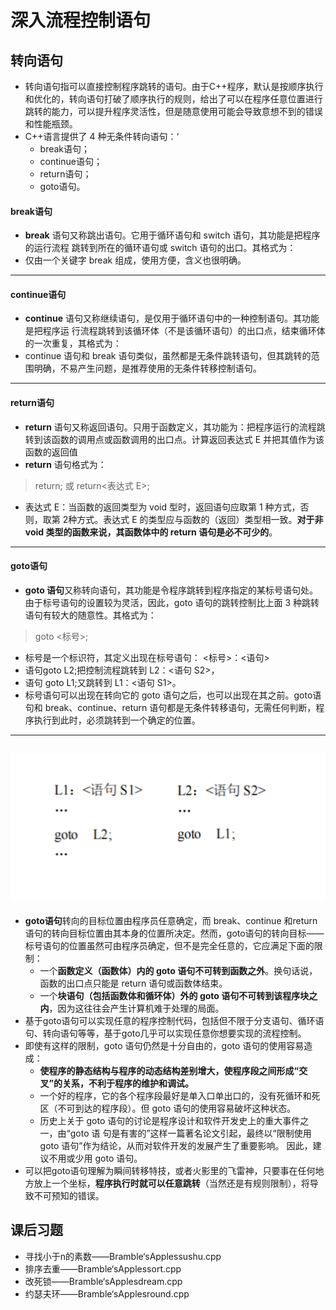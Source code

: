 # 深入流程控制语句
## 转向语句
- 转向语句指可以直接控制程序跳转的语句。由于C++程序，默认是按顺序执行和优化的，转向语句打破了顺序执行的规则，给出了可以在程序任意位置进行跳转的能力，可以提升程序灵活性，但是随意使用可能会导致意想不到的错误和性能瓶颈。
- C++语言提供了 4 种无条件转向语句：‘
  - break语句；
  - continue语句；
  - return语句；
  - goto语句。
#### break语句
- **break** 语句又称跳出语句。它用于循环语句和 switch 语句，其功能是把程序的运行流程 跳转到所在的循环语句或 switch 语句的出口。其格式为：
- 仅由一个关键字 break 组成，使用方便，含义也很明确。
---
#### continue语句
- **continue** 语句又称继续语句，是仅用于循环语句中的一种控制语句。其功能是把程序运 行流程跳转到该循环体（不是该循环语句）的出口点，结束循环体的一次重复，其格式为：
- continue 语句和 break 语句类似，虽然都是无条件跳转语句，但其跳转的范围明确，不易产生问题，是推荐使用的无条件转移控制语句。
---
#### return语句
- **return** 语句又称返回语句。只用于函数定义，其功能为：把程序运行的流程跳转到该函数的调用点或函数调用的出口点。计算返回表达式 E 并把其值作为该函数的返回值
- **return** 语句格式为：
> return; 或 return<表达式 E>;
- 表达式 E：当函数的返回类型为 void 型时，返回语句应取第 1 种方式，否则，取第 2种方式。表达式 E 的类型应与函数的（返回）类型相一致。**对于非 void 类型的函数来说，其函数体中的 return 语句是必不可少的**。
---
#### goto语句
- **goto 语句**又称转向语句，其功能是令程序跳转到程序指定的某标号语句处。由于标号语句的设置较为灵活，因此，goto 语句的跳转控制比上面 3 种跳转语句有较大的随意性。其格式为：
> goto <标号>;
- 标号是一个标识符，其定义出现在标号语句： <标号>：<语句>
- 语句goto L2;把控制流程跳转到 L2：<语句 S2>，
- 语句 goto L1;又跳转到 L1：<语句 S1>。
- 标号语句可以出现在转向它的 goto 语句之后，也可以出现在其之前。goto语句和 break、continue、return 语句都是无条件转移语句，无需任何判断，程序执行到此时，必须跳转到一个确定的位置。
---
![showgoto](../image/showgoto.png)
---
- **goto语句**转向的目标位置由程序员任意确定，而 break、continue 和return 语句的转向目标位置由其本身的位置所决定。然而，goto语句的转向目标——标号语句的位置虽然可由程序员确定，但不是完全任意的，它应满足下面的限制：
  - 一个**函数定义（函数体）内的 goto 语句不可转到函数之外**。换句话说，函数的出口点只能是 return 语句或函数体结束。
  -  一个**块语句（包括函数体和循环体）外的 goto 语句不可转到该程序块之内**，因为这往往会产生计算机难于处理的局面。
- 基于goto语句可以实现任意的程序控制代码，包括但不限于分支语句、循环语句、转向语句等等，基于goto几乎可以实现任意你想要实现的流程控制。
- 即使有这样的限制，goto 语句仍然是十分自由的，goto 语句的使用容易造成：
  - **使程序的静态结构与程序的动态结构差别增大，使程序段之间形成“交叉”的关系，不利于程序的维护和调试。**
  - 一个好的程序，它的各个程序段最好是单入口单出口的，没有死循环和死区（不可到达的程序段）。但 goto 语句的使用容易破坏这种状态。
  - 历史上关于 goto 语句的讨论是程序设计和软件开发史上的重大事件之一，由“goto 语 句是有害的”这样一篇著名论文引起，最终以“限制使用 goto 语句”作为结论，从而对软件开发的发展产生了重要影响。 因此，建议不用或少用 goto 语句。
- 可以把goto语句理解为瞬间转移特技，或者火影里的飞雷神，只要事在任何地方放上一个坐标，**程序执行时就可以任意跳转**（当然还是有规则限制），将导致不可预知的错误。
## 课后习题
- 寻找小于n的素数——Bramble‘sApplessushu.cpp
- 排序去重——Bramble‘sApplessort.cpp
- 改死锁——Bramble‘sApplesdream.cpp
- 约瑟夫环——Bramble‘sApplesround.cpp



















